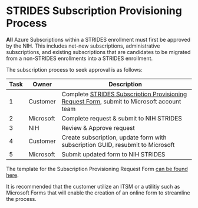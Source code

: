 # STRIDES Subscription Provisioning Process

**All** Azure Subscriptions within a STRIDES enrollment must first be approved by the NIH. This includes net-new subscriptions, administrative subscriptions, and existing subscriptions that are candidates to be migrated from a non-STRIDES enrollments into a STRIDES enrollment. 

The subscription process to seek approval is as follows:

| Task | Owner  | Description |
| ------------- | ------------- | ------------- |
| 1  | Customer  | Complete [STRIDES Subscription Provisioning Request Form](assets/STRIDES%20Subscription%20Provisioning%20Template.xlsx), submit to Microsoft account team  |
| 2 | Microsoft | Complete request & submit to NIH STRIDES | 
| 3 | NIH | Review & Approve request |
| 4 | Customer | Create subscription, update form with subscription GUID, resubmit to Microsoft |
| 5 | Microsoft | Submit updated form to NIH STRIDES |

The template for the Subscription Provisioning Request Form [can be found here](assets/STRIDES%20Subscription%20Provisioning%20Template.xlsx). 

It is recommended that the customer utilize an ITSM or a utilitiy such as Microsoft Forms that will enable the creation of an online form to streamline the process. 